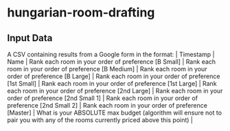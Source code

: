 # hungarian-room-drafting

## Input Data
A CSV containing results from a Google form in the format:
| Timestamp |	Name | Rank each room in your order of preference [B Small] |	Rank each room in your order of preference [B Medium]	| Rank each room in your order of preference [B Large] | Rank each room in your order of preference [1st Small] |	Rank each room in your order of preference [1st Large] | Rank each room in your order of preference [2nd Large] |	Rank each room in your order of preference [2nd Small 1] | Rank each room in your order of preference [2nd Small 2] |	Rank each room in your order of preference [Master] | What is your ABSOLUTE max budget (algorithm will ensure not to pair you with any of the rooms currently priced above this point) |
